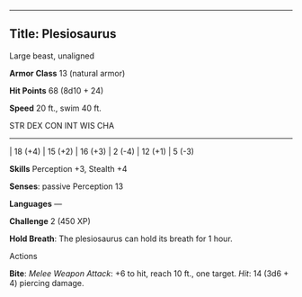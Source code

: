 -------------------------
Title: Plesiosaurus
-------------------------


Large beast, unaligned

**Armor Class** 13 (natural armor)

**Hit Points** 68 (8d10 + 24)

**Speed** 20 ft., swim 40 ft.

  STR       DEX       CON       INT      WIS       CHA
  --------- --------- --------- -------- --------- --------
  | 18 (+4)   | 15 (+2)   | 16 (+3)   | 2 (-4)   | 12 (+1)   | 5 (-3)

**Skills** Perception +3, Stealth +4

**Senses**: passive Perception 13

**Languages** —

**Challenge** 2 (450 XP)


**Hold Breath**: The plesiosaurus can hold its breath for 1 hour.


Actions

**Bite**: *Melee Weapon Attack*: +6 to hit, reach 10 ft.,
    one target. *Hit*: 14 (3d6 + 4) piercing damage.

